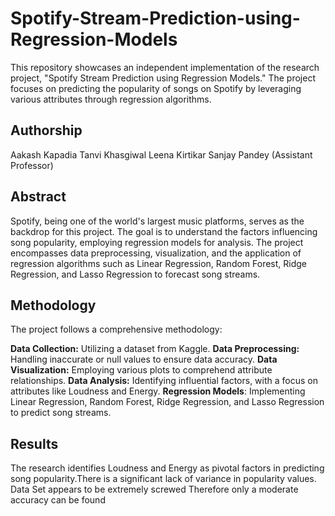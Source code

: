 # **Spotify-Stream-Prediction-using-Regression-Models**

This repository showcases an independent implementation of the research project, "Spotify Stream Prediction using Regression Models." The project focuses on predicting the popularity of songs on Spotify by leveraging various attributes through regression algorithms.

## **Authorship**
Aakash Kapadia
Tanvi Khasgiwal
Leena Kirtikar
Sanjay Pandey (Assistant Professor)
## **Abstract**
Spotify, being one of the world's largest music platforms, serves as the backdrop for this project. The goal is to understand the factors influencing song popularity, employing regression models for analysis. The project encompasses data preprocessing, visualization, and the application of regression algorithms such as Linear Regression, Random Forest, Ridge Regression, and Lasso Regression to forecast song streams.

## **Methodology**
The project follows a comprehensive methodology:

**Data Collection:** Utilizing a dataset from Kaggle.
**Data Preprocessing:** Handling inaccurate or null values to ensure data accuracy.
**Data Visualization:** Employing various plots to comprehend attribute relationships.
**Data Analysis:** Identifying influential factors, with a focus on attributes like Loudness and Energy.
**Regression Models**: Implementing Linear Regression, Random Forest, Ridge Regression, and Lasso Regression to predict song streams.



## **Results**
The research identifies Loudness and Energy as pivotal factors in predicting song popularity.There is a significant lack of variance in popularity values.
Data Set appears to be extremely screwed Therefore only a moderate accuracy can be found



